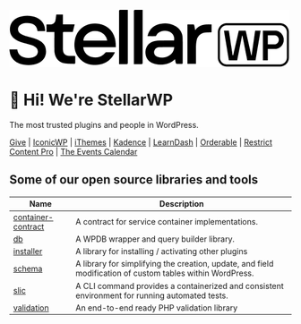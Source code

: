 ![StellarWP](https://github.com/stellarwp/.github/blob/main/images/stellarwp-logo.png)

# :wave: Hi! We're StellarWP

The most trusted plugins and people in WordPress.

[Give](https://givewp.com) | [IconicWP](https://iconicwp.com) | [iThemes](https://ithemes.com) | [Kadence](https://kadencewp.com) | [LearnDash](https://learndash.com) | [Orderable](https://orderable.com) | [Restrict Content Pro](https://restrictcontentpro.com) | [The Events Calendar](https://theeventscalendar.com)

## Some of our open source libraries and tools

| Name                                                                            | Description                                                                                               |
|---------------------------------------------------------------------------------|-----------------------------------------------------------------------------------------------------------|
| [container-contract](https://github.com/stellarwp/container-contract) | A contract for service container implementations.                                                         |
| [db](https://github.com/stellarwp/db) | A WPDB wrapper and query builder library.                                                                 |
| [installer](https://github.com/stellarwp/installer) | A library for installing / activating other plugins                                                       |
| [schema](https://github.com/stellarwp/schema) | A library for simplifying the creation, update, and field modification of custom tables within WordPress. |
| [slic](https://github.com/stellarwp/slic) | A CLI command provides a containerized and consistent environment for running automated tests.            |
| [validation](https://github.com/stellarwp/validation) | An end-to-end ready PHP validation library                                                                |
